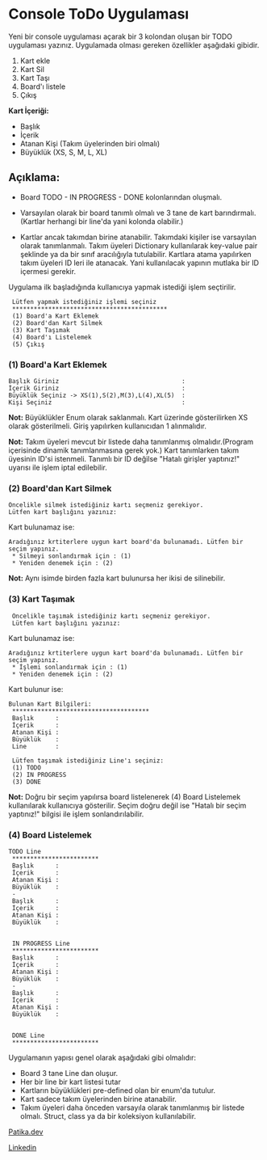# Console ToDo Uygulaması
Yeni bir console uygulaması açarak bir 3 kolondan oluşan bir TODO uygulaması yazınız. Uygulamada olması gereken özellikler aşağıdaki gibidir.
1. Kart ekle
2. Kart Sil
3. Kart Taşı
4. Board'ı listele
5. Çıkış

**Kart İçeriği:**
- Başlık
- İçerik
- Atanan Kişi (Takım üyelerinden biri olmalı)
- Büyüklük (XS, S, M, L, XL)

## **Açıklama:**

- Board TODO - IN PROGRESS - DONE kolonlarından oluşmalı.

- Varsayılan olarak bir board tanımlı olmalı ve 3 tane de kart barındırmalı.(Kartlar herhangi bir line'da yani kolonda olabilir.)

- Kartlar ancak takımdan birine atanabilir. Takımdaki kişiler ise varsayılan olarak tanımlanmalı. Takım üyeleri Dictionary kullanılarak key-value pair şeklinde 
 ya da bir sınıf aracılığıyla tutulabilir. Kartlara atama yapılırken takım üyeleri ID leri ile atanacak. Yani kullanılacak yapının mutlaka bir ID içermesi gerekir.
 
 Uygulama ilk başladığında kullanıcıya yapmak istediği işlem seçtirilir.
 ```
  Lütfen yapmak istediğiniz işlemi seçiniz 
  *******************************************
  (1) Board'a Kart Eklemek
  (2) Board'dan Kart Silmek
  (3) Kart Taşımak
  (4) Board'ı Listelemek
  (5) Çıkış
 ```
 
### **(1) Board'a Kart Eklemek**
 ```
 Başlık Giriniz                                  : 
 İçerik Giriniz                                  :
 Büyüklük Seçiniz -> XS(1),S(2),M(3),L(4),XL(5)  :
 Kişi Seçiniz                                    : 
  ```
 **Not:** Büyüklükler Enum olarak saklanmalı. Kart üzerinde gösterilirken XS olarak gösterilmeli. Giriş yapılırken kullanıcıdan 1 alınmalıdır.
 
 **Not:** Takım üyeleri mevcut bir listede daha tanımlanmış olmalıdır.(Program içerisinde dinamik tanımlanmasına gerek yok.) Kart tanımlarken
 takım üyesinin ID'si istenmeli. Tanımlı bir ID değilse "Hatalı girişler yaptınız!" uyarısı ile işlem iptal edilebilir.
 
 ### **(2) Board'dan Kart Silmek**
 ```
 Öncelikle silmek istediğiniz kartı seçmeniz gerekiyor.
 Lütfen kart başlığını yazınız:  
```
Kart bulunamaz ise:
```
Aradığınız krtiterlere uygun kart board'da bulunamadı. Lütfen bir seçim yapınız.
 * Silmeyi sonlandırmak için : (1)
 * Yeniden denemek için : (2)
```
**Not:** Aynı isimde birden fazla kart bulunursa her ikisi de silinebilir.

### **(3) Kart Taşımak**
```
 Öncelikle taşımak istediğiniz kartı seçmeniz gerekiyor.
 Lütfen kart başlığını yazınız:  
```
Kart bulunamaz ise:
```
Aradığınız krtiterlere uygun kart board'da bulunamadı. Lütfen bir seçim yapınız.
 * İşlemi sonlandırmak için : (1)
 * Yeniden denemek için : (2)
```
Kart bulunur ise:
```
Bulunan Kart Bilgileri:
 **************************************
 Başlık      :
 İçerik      :
 Atanan Kişi :
 Büyüklük    :
 Line        :

 Lütfen taşımak istediğiniz Line'ı seçiniz: 
 (1) TODO
 (2) IN PROGRESS
 (3) DONE
```
**Not:** Doğru bir seçim yapılırsa board listelenerek (4) Board Listelemek kullanılarak
kullanıcıya gösterilir. Seçim doğru değil ise "Hatalı bir seçim yaptınız!" bilgisi ile işlem sonlandırılabilir.

### **(4) Board Listelemek**
```
TODO Line
 ************************
 Başlık      :
 İçerik      :
 Atanan Kişi :
 Büyüklük    :
 -
 Başlık      :
 İçerik      :
 Atanan Kişi :
 Büyüklük    :
 
 
 IN PROGRESS Line
 ************************
 Başlık      :
 İçerik      :
 Atanan Kişi :
 Büyüklük    :
 -
 Başlık      :
 İçerik      :
 Atanan Kişi :
 Büyüklük    :


 DONE Line
 ************************
```

Uygulamanın yapısı genel olarak aşağıdaki gibi olmalıdır:
- Board 3 tane Line dan oluşur.
- Her bir line bir kart listesi tutar
- Kartların büyüklükleri pre-defined olan bir enum'da tutulur.
- Kart sadece takım üyelerinden birine atanabilir.
- Takım üyeleri daha önceden varsayıla olarak tanımlanmış bir listede olmalı. Struct, class ya da bir koleksiyon kullanılabilir.

[Patika.dev](https://app.patika.dev/zystein)

[Linkedin](https://www.linkedin.com/in/yusuf-safa-k%C3%B6ksal-a022a121a/)




